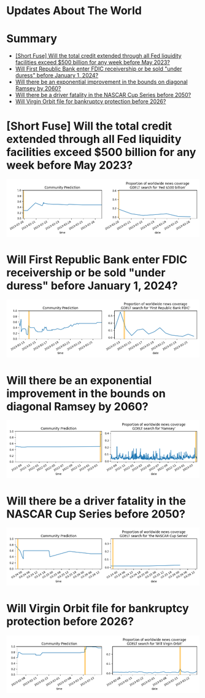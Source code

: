 
Updates About The World
=======================

Summary
=======

* [[Short Fuse] Will the total credit extended through all Fed liquidity facilities exceed $500 billion for any week before May 2023?](#short-fuse-will-the-total-credit-extended-through-all-fed-liquidity-facilities-exceed-500-billion-for-any-week-before-may-2023)
* [Will First Republic Bank enter FDIC receivership or be sold "under duress" before January 1, 2024?](#will-first-republic-bank-enter-fdic-receivership-or-be-sold-under-duress-before-january-1-2024)
* [Will there be an exponential improvement in the bounds on diagonal Ramsey by 2060?](#will-there-be-an-exponential-improvement-in-the-bounds-on-diagonal-ramsey-by-2060)
* [Will there be a driver fatality in the NASCAR Cup Series before 2050?](#will-there-be-a-driver-fatality-in-the-nascar-cup-series-before-2050)
* [Will Virgin Orbit file for bankruptcy protection before 2026?](#will-virgin-orbit-file-for-bankruptcy-protection-before-2026)

# [Short Fuse] Will the total credit extended through all Fed liquidity facilities exceed $500 billion for any week before May 2023?


![Total Fed support over $500b by May?](assets/01.png)
# Will First Republic Bank enter FDIC receivership or be sold "under duress" before January 1, 2024?


![First Republic Bank collapse before 2024?](assets/06.png)
# Will there be an exponential improvement in the bounds on diagonal Ramsey by 2060?


![Exponential improvement on diagonal Ramsey](assets/07.png)
# Will there be a driver fatality in the NASCAR Cup Series before 2050?


![NASCAR Fatality before 2050](assets/08.png)
# Will Virgin Orbit file for bankruptcy protection before 2026?


![Virgin Orbit Bankruptcy Filing by 2026?](assets/09.png)